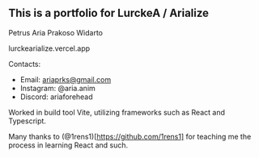 This is a portfolio for LurckeA / Arialize
----
Petrus Aria Prakoso Widarto

lurckearialize.vercel.app

Contacts:

- Email: ariaprks@gmail.com
- Instagram: @aria.anim
- Discord: ariaforehead

Worked in build tool Vite, utilizing frameworks such as React and Typescript.

Many thanks to (@1rens1)[https://github.com/1rens1] for teaching me the process in learning React and such.
